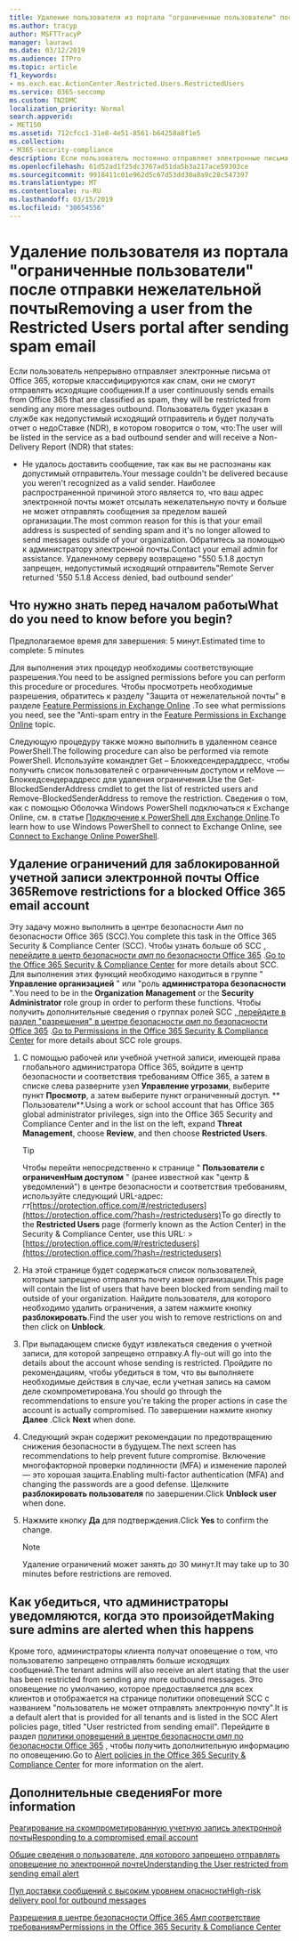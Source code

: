 ```yaml
---
title: Удаление пользователя из портала "ограниченные пользователи" после отправки нежелательной почты
ms.author: tracyp
author: MSFTTracyP
manager: laurawi
ms.date: 03/12/2019
ms.audience: ITPro
ms.topic: article
f1_keywords:
- ms.exch.eac.ActionCenter.Restricted.Users.RestrictedUsers
ms.service: O365-seccomp
ms.custom: TN2DMC
localization_priority: Normal
search.appverid:
- MET150
ms.assetid: 712cfcc1-31e8-4e51-8561-b64258a8f1e5
ms.collection:
- M365-security-compliance
description: Если пользователь постоянно отправляет электронные письма от Office 365, которые классифицируются как спам, они не смогут отправлять сообщения.
ms.openlocfilehash: 61d52ad1f25dc3767ad51da5b3a217ace59303ce
ms.sourcegitcommit: 9918411c01e962d5c67d53dd30a8a9c28c547397
ms.translationtype: MT
ms.contentlocale: ru-RU
ms.lasthandoff: 03/15/2019
ms.locfileid: "30654556"
---
```

# <a name="removing-a-user-from-the-restricted-users-portal-after-sending-spam-email"></a><span data-ttu-id="9e7f2-103">Удаление пользователя из портала "ограниченные пользователи" после отправки нежелательной почты</span><span class="sxs-lookup"><span data-stu-id="9e7f2-103">Removing a user from the Restricted Users portal after sending spam email</span></span>

<span data-ttu-id="9e7f2-104">Если пользователь непрерывно отправляет электронные письма от Office 365, которые классифицируются как спам, они не смогут отправлять исходящие сообщения.</span><span class="sxs-lookup"><span data-stu-id="9e7f2-104">If a user continuously sends emails from Office 365 that are classified as spam, they will be restricted from sending any more messages outbound.</span></span> <span data-ttu-id="9e7f2-105">Пользователь будет указан в службе как недопустимый исходящий отправитель и будет получать отчет о недоСтавке (NDR), в котором говорится о том, что:</span><span class="sxs-lookup"><span data-stu-id="9e7f2-105">The user will be listed in the service as a bad outbound sender and will receive a Non-Delivery Report (NDR) that states:</span></span>

- <span data-ttu-id="9e7f2-106">Не удалось доставить сообщение, так как вы не распознаны как допустимый отправитель.</span><span class="sxs-lookup"><span data-stu-id="9e7f2-106">Your message couldn't be delivered because you weren't recognized as a valid sender.</span></span> <span data-ttu-id="9e7f2-107">Наиболее распространенной причиной этого является то, что ваш адрес электронной почты может отсылать нежелательную почту и больше не может отправлять сообщения за пределом вашей организации.</span><span class="sxs-lookup"><span data-stu-id="9e7f2-107">The most common reason for this is that your email address is suspected of sending spam and it's no longer allowed to send messages outside of your organization.</span></span> <span data-ttu-id="9e7f2-108">Обратитесь за помощью к администратору электронной почты.</span><span class="sxs-lookup"><span data-stu-id="9e7f2-108">Contact your email admin for assistance.</span></span> <span data-ttu-id="9e7f2-109">Удаленному серверу возвращено "550 5.1.8 доступ запрещен, недопустимый исходящий отправитель"</span><span class="sxs-lookup"><span data-stu-id="9e7f2-109">Remote Server returned '550 5.1.8 Access denied, bad outbound sender'</span></span>

## <a name="what-do-you-need-to-know-before-you-begin"></a><span data-ttu-id="9e7f2-110">Что нужно знать перед началом работы</span><span class="sxs-lookup"><span data-stu-id="9e7f2-110">What do you need to know before you begin?</span></span>
<span data-ttu-id="9e7f2-111"><a name="sectionSection0"> </a></span><span class="sxs-lookup"><span data-stu-id="9e7f2-111"></span></span>

<span data-ttu-id="9e7f2-112">Предполагаемое время для завершения: 5 минут.</span><span class="sxs-lookup"><span data-stu-id="9e7f2-112">Estimated time to complete: 5 minutes</span></span>
  
<span data-ttu-id="9e7f2-113">Для выполнения этих процедур необходимы соответствующие разрешения.</span><span class="sxs-lookup"><span data-stu-id="9e7f2-113">You need to be assigned permissions before you can perform this procedure or procedures.</span></span> <span data-ttu-id="9e7f2-114">Чтобы просмотреть необходимые разрешения, обратитесь к разделу "Защита от нежелательной почты" в разделе [Feature Permissions in Exchange Online](http://technet.microsoft.com/library/15073ce1-0917-403b-8839-02a2ebc96e16.aspx) .</span><span class="sxs-lookup"><span data-stu-id="9e7f2-114">To see what permissions you need, see the "Anti-spam entry in the [Feature Permissions in Exchange Online](http://technet.microsoft.com/library/15073ce1-0917-403b-8839-02a2ebc96e16.aspx) topic.</span></span>

<span data-ttu-id="9e7f2-115">Следующую процедуру также можно выполнить в удаленном сеансе PowerShell.</span><span class="sxs-lookup"><span data-stu-id="9e7f2-115">The following procedure can also be performed via remote PowerShell.</span></span> <span data-ttu-id="9e7f2-116">Используйте командлет Get – Блоккедсендераддресс, чтобы получить список пользователей с ограниченным доступом и reMove — Блоккедсендераддресс для удаления ограничения.</span><span class="sxs-lookup"><span data-stu-id="9e7f2-116">Use the Get-BlockedSenderAddress cmdlet to get the list of restricted users and Remove-BlockedSenderAddress to remove the restriction.</span></span> <span data-ttu-id="9e7f2-117">Сведения о том, как с помощью Оболочка Windows PowerShell подключаться к Exchange Online, см. в статье [Подключение к PowerShell для Exchange Online](https://go.microsoft.com/fwlink/p/?linkid=396554).</span><span class="sxs-lookup"><span data-stu-id="9e7f2-117">To learn how to use Windows PowerShell to connect to Exchange Online, see [Connect to Exchange Online PowerShell](https://go.microsoft.com/fwlink/p/?linkid=396554).</span></span>

## <a name="remove-restrictions-for-a-blocked-office-365-email-account"></a><span data-ttu-id="9e7f2-118">Удаление ограничений для заблокированной учетной записи электронной почты Office 365</span><span class="sxs-lookup"><span data-stu-id="9e7f2-118">Remove restrictions for a blocked Office 365 email account</span></span>

<span data-ttu-id="9e7f2-119">Эту задачу можно выполнить в центре безопасности _Амп_ по безопасности Office 365 (SCC).</span><span class="sxs-lookup"><span data-stu-id="9e7f2-119">You complete this task in the Office 365 Security & Compliance Center (SCC).</span></span> <span data-ttu-id="9e7f2-120">Чтобы узнать больше об SCC [, перейдите в центр безопасности _амп_ по безопасности Office 365](go-to-the-securitycompliance-center.md) .</span><span class="sxs-lookup"><span data-stu-id="9e7f2-120">[Go to the Office 365 Security & Compliance Center](go-to-the-securitycompliance-center.md) for more details about SCC.</span></span> <span data-ttu-id="9e7f2-121">Для выполнения этих функций необходимо находиться в группе " **Управление организацией** " или "роль **администратора безопасности** ".</span><span class="sxs-lookup"><span data-stu-id="9e7f2-121">You need to be in the **Organization Management** or the **Security Administrator** role group in order to perform these functions.</span></span> <span data-ttu-id="9e7f2-122">Чтобы получить дополнительные сведения о группах ролей SCC [, перейдите в раздел "разрешения" в центре безопасности _амп_ по безопасности Office 365](permissions-in-the-security-and-compliance-center.md) .</span><span class="sxs-lookup"><span data-stu-id="9e7f2-122">[Go to Permissions in the Office 365 Security & Compliance Center](permissions-in-the-security-and-compliance-center.md) for more details about SCC role groups.</span></span>

1. <span data-ttu-id="9e7f2-123">С помощью рабочей или учебной учетной записи, имеющей права глобального администратора Office 365, войдите в центр безопасности и соответствия требованиям Office 365, а затем в списке слева разверните узел **Управление угрозами**, выберите пункт **Просмотр**, а затем выберите пункт ограниченный доступ. \*\* Пользователи\*\*.</span><span class="sxs-lookup"><span data-stu-id="9e7f2-123">Using a work or school account that has Office 365 global administrator privileges, sign into the Office 365 Security and Compliance Center and in the list on the left, expand **Threat Management**, choose **Review**, and then choose **Restricted Users**.</span></span>
    
    > [!TIP]
    > <span data-ttu-id="9e7f2-124">Чтобы перейти непосредственно к странице " **Пользователи с ограниченНым доступом** " (ранее известной как "центр &amp; уведомлений") в центре безопасности и соответствия требованиям, используйте следующий URL-адрес: _гт_[https://protection.office.com/#/restrictedusers](https://protection.office.com/?hash=/restrictedusers)</span><span class="sxs-lookup"><span data-stu-id="9e7f2-124">To go directly to the **Restricted Users** page (formerly known as the Action Center) in the Security &amp; Compliance Center, use this URL: > [https://protection.office.com/#/restrictedusers](https://protection.office.com/?hash=/restrictedusers)</span></span>

2. <span data-ttu-id="9e7f2-125">На этой странице будет содержаться список пользователей, которым запрещено отправлять почту извне организации.</span><span class="sxs-lookup"><span data-stu-id="9e7f2-125">This page will contain the list of users that have been blocked from sending mail to outside of your organization.</span></span>  <span data-ttu-id="9e7f2-126">Найдите пользователя, для которого необходимо удалить ограничения, а затем нажмите кнопку **разблокировать**.</span><span class="sxs-lookup"><span data-stu-id="9e7f2-126">Find the user you wish to remove restrictions on and then click on **Unblock**.</span></span>

3. <span data-ttu-id="9e7f2-127">При выпадающем списке будут извлекаться сведения о учетной записи, для которой запрещено отправку.</span><span class="sxs-lookup"><span data-stu-id="9e7f2-127">A fly-out will go into the details about the account whose sending is restricted.</span></span> <span data-ttu-id="9e7f2-128">Пройдите по рекомендациям, чтобы убедиться в том, что вы выполняете необходимые действия в случае, если учетная запись на самом деле скомпрометирована.</span><span class="sxs-lookup"><span data-stu-id="9e7f2-128">You should go through the recommendations to ensure you're taking the proper actions in case the account is actually compromised.</span></span> <span data-ttu-id="9e7f2-129">По завершении нажмите кнопку **Далее** .</span><span class="sxs-lookup"><span data-stu-id="9e7f2-129">Click **Next** when done.</span></span>

4. <span data-ttu-id="9e7f2-130">Следующий экран содержит рекомендации по предотвращению снижения безопасности в будущем.</span><span class="sxs-lookup"><span data-stu-id="9e7f2-130">The next screen has recommendations to help prevent future compromise.</span></span> <span data-ttu-id="9e7f2-131">Включение многофакторной проверки подлинности (MFA) и изменение паролей — это хорошая защита.</span><span class="sxs-lookup"><span data-stu-id="9e7f2-131">Enabling multi-factor authentication (MFA) and changing the passwords are a good defense.</span></span> <span data-ttu-id="9e7f2-132">Щелкните **разблокировать пользователя** по завершении.</span><span class="sxs-lookup"><span data-stu-id="9e7f2-132">Click **Unblock user** when done.</span></span>

5. <span data-ttu-id="9e7f2-133">Нажмите кнопку **Да** для подтверждения.</span><span class="sxs-lookup"><span data-stu-id="9e7f2-133">Click **Yes** to confirm the change.</span></span>

    > [!NOTE]
    > <span data-ttu-id="9e7f2-134">Удаление ограничений может занять до 30 минут.</span><span class="sxs-lookup"><span data-stu-id="9e7f2-134">It may take up to 30 minutes before restrictions are removed.</span></span> 

## <a name="making-sure-admins-are-alerted-when-this-happens"></a><span data-ttu-id="9e7f2-135">Как убедиться, что администраторы уведомляются, когда это произойдет</span><span class="sxs-lookup"><span data-stu-id="9e7f2-135">Making sure admins are alerted when this happens</span></span>

<span data-ttu-id="9e7f2-136">Кроме того, администраторы клиента получат оповещение о том, что пользователю запрещено отправлять больше исходящих сообщений.</span><span class="sxs-lookup"><span data-stu-id="9e7f2-136">The tenant admins will also receive an alert stating that the user has been restricted from sending any more outbound messages.</span></span> <span data-ttu-id="9e7f2-137">Это оповещение по умолчанию, которое предоставляется для всех клиентов и отображается на странице политики оповещений SCC с названием "пользователь не может отправлять электронную почту".</span><span class="sxs-lookup"><span data-stu-id="9e7f2-137">It is a default alert that is provided for all tenants and is listed in the SCC Alert policies page, titled "User restricted from sending email".</span></span> <span data-ttu-id="9e7f2-138">Перейдите в раздел [политики оповещений в центре безопасности _амп_ по безопасности Office 365](https://docs.microsoft.com/en-us/office365/securitycompliance/alert-policies) , чтобы получить дополнительную информацию по оповещению.</span><span class="sxs-lookup"><span data-stu-id="9e7f2-138">Go to [Alert policies in the Office 365 Security & Compliance Center](https://docs.microsoft.com/en-us/office365/securitycompliance/alert-policies) for more information on the alert.</span></span>

## <a name="for-more-information"></a><span data-ttu-id="9e7f2-139">Дополнительные сведения</span><span class="sxs-lookup"><span data-stu-id="9e7f2-139">For more information</span></span>

[<span data-ttu-id="9e7f2-140">Реагирование на скомпрометированную учетную запись электронной почты</span><span class="sxs-lookup"><span data-stu-id="9e7f2-140">Responding to a compromised email account</span></span>](responding-to-a-compromised-email-account.md)

[<span data-ttu-id="9e7f2-141">Общие сведения о пользователе, для которого запрещено отправлять оповещение по электронной почте</span><span class="sxs-lookup"><span data-stu-id="9e7f2-141">Understanding the User restricted from sending email alert</span></span>](https://docs.microsoft.com/en-us/office365/securitycompliance/alert-policies)

[<span data-ttu-id="9e7f2-142">Пул доставки сообщений с высоким уровнем опасности</span><span class="sxs-lookup"><span data-stu-id="9e7f2-142">High-risk delivery pool for outbound messages</span></span>](high-risk-delivery-pool-for-outbound-messages.md)

[<span data-ttu-id="9e7f2-143">Разрешения в центре безопасности Office 365 _Амп_ соответствие требованиям</span><span class="sxs-lookup"><span data-stu-id="9e7f2-143">Permissions in the Office 365 Security & Compliance Center</span></span>](permissions-in-the-security-and-compliance-center.md)

